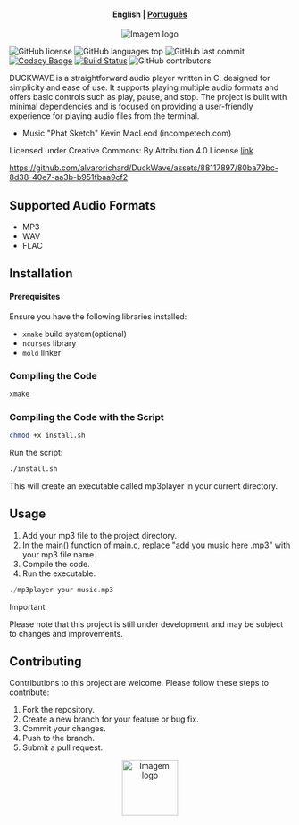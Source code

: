 <h4 align="center">
    <p>
        <b>English</b> |
        <a href="https://github.com/alvarorichard/DuckWave/blob/main/README_pt-BR.md">Рortuguês</a>
    </p>
</h4>

<p align="center">
  <img src="https://i.imgur.com/Ex4LsbU.png" alt="Imagem logo" />
</p>

![GitHub license](https://img.shields.io/github/license/alvarorichard/DuckWave)
![GitHub languages top](https://img.shields.io/github/languages/top/alvarorichard/DuckWave)
![GitHub last commit](https://img.shields.io/github/last-commit/alvarorichard/DuckWave)
[![Codacy Badge](https://app.codacy.com/project/badge/Grade/f988a35b582642289c5ce2f35ab21b53)](https://app.codacy.com/gh/alvarorichard/DuckWave/dashboard?utm_source=gh&utm_medium=referral&utm_content=&utm_campaign=Badge_grade)
[![Build Status](https://github.com/alvarorichard/DuckWave/actions/workflows/ci.yml/badge.svg)](https://github.com/alvarorichard/DuckWave/actions) 
![GitHub contributors](https://img.shields.io/github/contributors/alvarorichard/DuckWave)

DUCKWAVE is a straightforward audio player written in C, designed for simplicity and ease of use. It supports playing multiple audio formats and offers basic controls such as play, pause, and stop. The project is built with minimal dependencies and is focused on providing a user-friendly experience for playing audio files from the terminal.

* Music "Phat Sketch" Kevin MacLeod  (incompetech.com)

Licensed under Creative Commons: By Attribution 4.0 License  [link](http://creativecommons.org/licenses/by/4.0/)

https://github.com/alvarorichard/DuckWave/assets/88117897/80ba79bc-8d38-40e7-aa3b-b951fbaa9cf2


 ## Supported Audio Formats

- MP3
- WAV
- FLAC





 ## Installation

 #### Prerequisites

Ensure you have the following libraries installed:

- `xmake` build system(optional)
- `ncurses` library
- `mold` linker

 ### Compiling the Code

```bash
xmake
```

 ### Compiling the Code with the Script

```bash
chmod +x install.sh
```

Run the script:

```bash
./install.sh
```

This will create an executable called mp3player in your current directory.

 ## Usage

1. Add your mp3 file to the project directory.
2. In the main() function of main.c, replace "add you music here .mp3" with your mp3 file name.
3. Compile the code.
4. Run the executable:

```C
./mp3player your music.mp3
```

> [!IMPORTANT]
> Please note that this project is still under development and may be subject to changes and improvements.

 ## Contributing

Contributions to this project are welcome. Please follow these steps to contribute:

1. Fork the repository.
2. Create a new branch for your feature or bug fix.
3. Commit your changes.
4. Push to the branch.
5. Submit a pull request.

<p align="center">
  <img src="https://i.imgur.com/5nbPY1g.png" alt="Imagem logo" style="height: 100px;"/>
</p>
